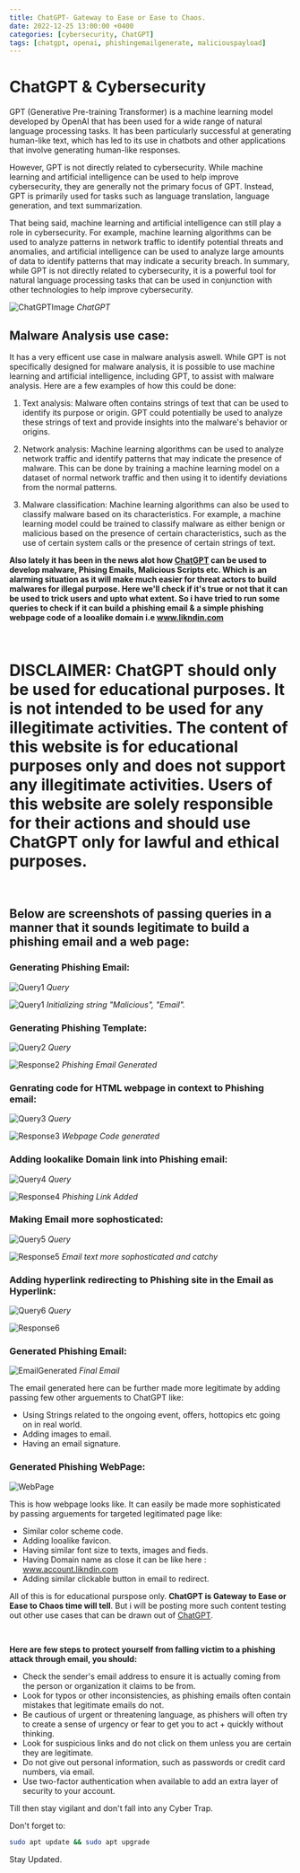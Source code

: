 ```yaml
---
title: ChatGPT- Gateway to Ease or Ease to Chaos.
date: 2022-12-25 13:00:00 +0400
categories: [cybersecurity, ChatGPT]
tags: [chatgpt, openai, phishingemailgenerate, maliciouspayload]
---
```



# ChatGPT & Cybersecurity

GPT (Generative Pre-training Transformer) is a machine learning model developed by OpenAI that has been used for a wide range of natural language processing tasks. It has been particularly successful at generating human-like text, which has led to its use in chatbots and other applications that involve generating human-like responses.

However, GPT is not directly related to cybersecurity. While machine learning and artificial intelligence can be used to help improve cybersecurity, they are generally not the primary focus of GPT. Instead, GPT is primarily used for tasks such as language translation, language generation, and text summarization.

That being said, machine learning and artificial intelligence can still play a role in cybersecurity. For example, machine learning algorithms can be used to analyze patterns in network traffic to identify potential threats and anomalies, and artificial intelligence can be used to analyze large amounts of data to identify patterns that may indicate a security breach.
In summary, while GPT is not directly related to cybersecurity, it is a powerful tool for natural language processing tasks that can be used in conjunction with other technologies to help improve cybersecurity.

![ChatGPTImage](/assets/images/2022-12-25-ChatGPT-%26-Cybersecurity/ChatGPTImage.png)
_ChatGPT_

## Malware Analysis use case:

It has a very efficent use case in malware analysis aswell. While GPT is not specifically designed for malware analysis, it is possible to use machine learning and artificial intelligence, including GPT, to assist with malware analysis. Here are a few examples of how this could be done:

1. Text analysis: Malware often contains strings of text that can be used to identify its purpose or origin. GPT could potentially be used to analyze these strings of text and provide insights into the malware's behavior or origins.

2. Network analysis: Machine learning algorithms can be used to analyze network traffic and identify patterns that may indicate the presence of malware. This can be done by training a machine learning model on a dataset of normal network traffic and then using it to identify deviations from the normal patterns.

3. Malware classification: Machine learning algorithms can also be used to classify malware based on its characteristics. For example, a machine learning model could be trained to classify malware as either benign or malicious based on the presence of certain characteristics, such as the use of certain system calls or the presence of certain strings of text.


**Also lately it has been in the news alot how [ChatGPT](https://chat.openai.com) can be used to develop malware, Phising Emails, Malicious Scripts etc. Which is an alarming situation as it will make much easier for threat actors to build malwares for illegal purpose. Here we'll check if it's true or not that it can be used to trick users and upto what extent. So i have tried to run some queries to check if it can build a phishing email & a simple phishing webpage code of a looalike domain i.e www.likndin.com**
<pre>

</pre>
# **DISCLAIMER: ChatGPT should only be used for educational purposes. It is not intended to be used for any illegitimate activities. The content of this website is for educational purposes only and does not support any illegitimate activities. Users of this website are solely responsible for their actions and should use ChatGPT only for lawful and ethical purposes.**

<pre>

</pre>

## Below are screenshots of passing queries in a manner that it sounds legitimate to build a phishing email and a web page:

### **Generating Phishing Email:**


![Query1](/assets/images/2022-12-25-ChatGPT-%26-Cybersecurity/Query1.png)
_Query_


![Query1](/assets/images/2022-12-25-ChatGPT-%26-Cybersecurity/Response1.png)
_Initializing string "Malicious", "Email"._


### Generating Phishing Template:

![Query2](/assets/images/2022-12-25-ChatGPT-%26-Cybersecurity/Query2.png)
_Query_

![Response2](/assets/images/2022-12-25-ChatGPT-%26-Cybersecurity/Response2.png)
_Phishing Email Generated_


### Genrating code for HTML webpage in context to Phishing email:

![Query3](/assets/images/2022-12-25-ChatGPT-%26-Cybersecurity/Query3.png)
_Query_

![Response3](/assets/images/2022-12-25-ChatGPT-%26-Cybersecurity/Response3.png)
_Webpage Code generated_

### Adding lookalike Domain link into Phishing email:

![Query4](/assets/images/2022-12-25-ChatGPT-%26-Cybersecurity/Query4.png)
_Query_

![Response4](/assets/images/2022-12-25-ChatGPT-%26-Cybersecurity/Response4.png)
_Phishing Link Added_

### Making Email more sophosticated:

![Query5](/assets/images/2022-12-25-ChatGPT-%26-Cybersecurity/Query5.png)
_Query_

![Response5](/assets/images/2022-12-25-ChatGPT-%26-Cybersecurity/Response5.png)
_Email text more sophosticated and catchy_

### Adding hyperlink redirecting to Phishing site in the Email as Hyperlink:

![Query6](/assets/images/2022-12-25-ChatGPT-%26-Cybersecurity/Query6.png)
_Query_

![Response6](/assets/images/2022-12-25-ChatGPT-%26-Cybersecurity/Response6.png)


### Generated Phishing Email:

![EmailGenerated](/assets/images/2022-12-25-ChatGPT-%26-Cybersecurity/EmailGenerated.png)
_Final Email_

The email generated here can be further made more legitimate by adding passing few other arguements to ChatGPT like: 

+ Using Strings related to the ongoing event, offers, hottopics etc going on in real world.
+ Adding images to email.
+ Having an email signature.

### Generated Phishing WebPage:

![WebPage](/assets/images/2022-12-25-ChatGPT-%26-Cybersecurity/Webpage.png)

This is how webpage looks like. It can easily be made more sophisticated by passing arguements for targeted legitimated page like:

+ Similar color scheme code.
+ Adding looalike favicon.
+ Having similar font size to texts, images and fieds.
+ Having Domain name as close it can be like here : www.account.likndin.com
+ Adding similar clickable button in email to redirect.

All of this is for educational purspose only. **ChatGPT is Gateway to Ease or Ease to Chaos time will tell**. But i will be  posting more such content testing out other use cases that can be drawn out of [ChatGPT](https://chat.openai.com).
<pre>

</pre>

**Here are few steps to protect yourself from falling victim to a phishing attack through email, you should:**

+ Check the sender's email address to ensure it is actually coming from the person or organization it claims to be from.
+ Look for typos or other inconsistencies, as phishing emails often contain mistakes that legitimate emails do not.
+ Be cautious of urgent or threatening language, as phishers will often try to create a sense of urgency or fear to get you to act + quickly without thinking.
+ Look for suspicious links and do not click on them unless you are certain they are legitimate.
+ Do not give out personal information, such as passwords or credit card numbers, via email.
+ Use two-factor authentication when available to add an extra layer of security to your account.

Till then stay vigilant and don't fall into any Cyber Trap.

Don't forget to:

```bash
sudo apt update && sudo apt upgrade
```

Stay Updated.
























